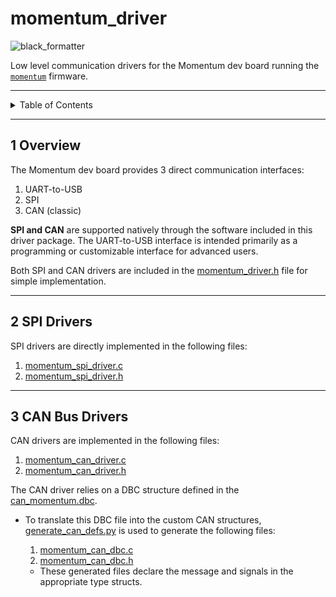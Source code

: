 # momentum_driver

![black_formatter](https://github.com/scalpelspace/momentum_driver/actions/workflows/black_formatter.yaml/badge.svg)

Low level communication drivers for the Momentum dev board running the [
`momentum`](https://github.com/scalpelspace/momentum) firmware.

---

<details markdown="1">
  <summary>Table of Contents</summary>

<!-- TOC -->
* [momentum_driver](#momentum_driver)
  * [1 Overview](#1-overview)
  * [2 SPI Drivers](#2-spi-drivers)
  * [3 CAN Bus Drivers](#3-can-bus-drivers)
<!-- TOC -->

</details>

---

## 1 Overview

The Momentum dev board provides 3 direct communication interfaces:

1. UART-to-USB
2. SPI
3. CAN (classic)

**SPI and CAN** are supported natively through the software included in this
driver package. The UART-to-USB interface is intended primarily as a programming
or customizable interface for advanced users.

Both SPI and CAN drivers are included in
the [momentum_driver.h](momentum_driver.h) file for simple implementation.

---

## 2 SPI Drivers

SPI drivers are directly implemented in the following files:

1. [momentum_spi_driver.c](momentum_spi_driver.c)
2. [momentum_spi_driver.h](momentum_spi_driver.h)

---

## 3 CAN Bus Drivers

CAN drivers are implemented in the following files:

1. [momentum_can_driver.c](momentum_can_driver.c)
2. [momentum_can_driver.h](momentum_can_driver.h)

The CAN driver relies on a DBC structure defined in
the [can_momentum.dbc](can_momentum.dbc).

- To translate this DBC file into the custom CAN
  structures, [generate_can_defs.py](generate_can_defs.py) is used to generate
  the following files:

    1. [momentum_can_dbc.c](momentum_can_dbc.c)
    2. [momentum_can_dbc.h](momentum_can_dbc.h)

    - These generated files declare the message and signals in the appropriate
      type structs.
